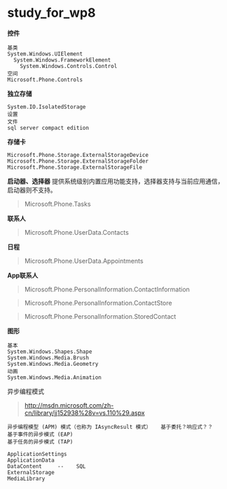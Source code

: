 study_for_wp8
=============
**控件**
```
基类
System.Windows.UIElement
  System.Windows.FrameworkElement
    System.Windows.Controls.Control
空间
Microsoft.Phone.Controls
```

**独立存储**
```
System.IO.IsolatedStorage
设置
文件
sql server compact edition
```

**存储卡**
```
Microsoft.Phone.Storage.ExternalStorageDevice
Microsoft.Phone.Storage.ExternalStorageFolder
Microsoft.Phone.Storage.ExternalStorageFile
```

**启动器、选择器** 提供系统级别内置应用功能支持，选择器支持与当前应用通信，启动器则不支持。

> Microsoft.Phone.Tasks

**联系人**

> Microsoft.Phone.UserData.Contacts

**日程**

> Microsoft.Phone.UserData.Appointments

**App联系人**

> Microsoft.Phone.PersonalInformation.ContactInformation

> Microsoft.Phone.PersonalInformation.ContactStore

> Microsoft.Phone.PersonalInformation.StoredContact


**图形**
```
基本
System.Windows.Shapes.Shape
System.Windows.Media.Brush
System.Windows.Media.Geometry
动画
System.Windows.Media.Animation
```

异步编程模式

> http://msdn.microsoft.com/zh-cn/library/jj152938%28v=vs.110%29.aspx
```
异步编程模型 (APM) 模式（也称为 IAsyncResult 模式）   基于委托？响应式？？
基于事件的异步模式 (EAP) 
基于任务的异步模式 (TAP)
```




```
ApplicationSettings
ApplicationData
DataContent     --    SQL
ExternalStorage
MediaLibrary
```
